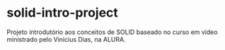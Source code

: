 # solid-intro-project
Projeto introdutório aos conceitos de SOLID baseado no curso em vídeo ministrado pelo Vinicius Dias, na ALURA.

